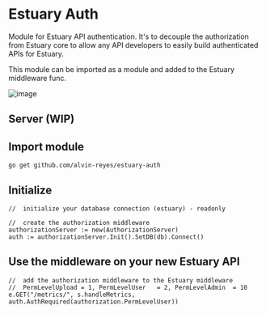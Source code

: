# Estuary Auth

Module for Estuary API authentication. It's to decouple the authorization from Estuary core to allow any API developers to
easily build authenticated APIs for Estuary.

This module can be imported as a module and added to the Estuary middleware func. 


![image](https://user-images.githubusercontent.com/4479171/179639246-2ae8c27c-fd9b-416f-8dda-be443f3d7526.png)


## Server (WIP)

## Import module
```
go get github.com/alvin-reyes/estuary-auth
```

## Initialize
```
//  initialize your database connection (estuary) - readonly

//  create the authorization middleware
authorizationServer := new(AuthorizationServer)
auth := authorizationServer.Init().SetDB(db).Connect()
```

## Use the middleware on your new Estuary API
```
//  add the authorization middleware to the Estuary middleware
//  PermLevelUpload = 1, PermLevelUser   = 2, PermLevelAdmin  = 10
e.GET("/metrics/", s.handleMetrics, auth.AuthRequired(authorization.PermLevelUser))
```

